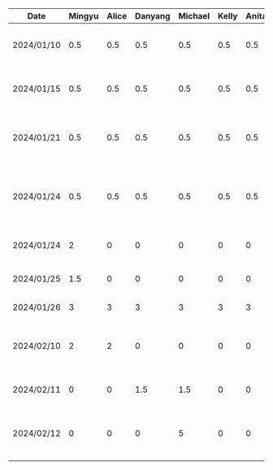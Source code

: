 | Date       | Mingyu | Alice | Danyang | Michael | Kelly | Anita | Task                                              |
|------------|--------|-------|---------|---------|-------|-------|---------------------------------------------------|
| 2024/01/10 | 0.5    | 0.5   | 0.5     | 0.5     | 0.5   | 0.5   | Team formation and idea brainstorm                |
| 2024/01/15 | 0.5    | 0.5   | 0.5     | 0.5     | 0.5   | 0.5   | Create git repo and markdown files                |
| 2024/01/21 | 0.5    | 0.5   | 0.5     | 0.5     | 0.5   | 0.5   | Brainstorm project ideas and related features     |
| 2024/01/24 | 0.5    | 0.5   | 0.5     | 0.5     | 0.5   | 0.5   | Finalize features and split work for the proposal |
| 2024/01/24 | 2      | 0     | 0       | 0       | 0     | 0     | Draw draft UI on Figma                            |
| 2024/01/25 | 1.5    | 0     | 0       | 0       | 0     | 0     | Complete UI for first stage                       |
| 2024/01/26 | 3      | 3     | 3       | 3       | 3     | 3     | Proposal work                                     |
| 2024/02/10 | 2      | 2     | 0       | 0       | 0     | 0     | Draw db schema and setup realm in project         |
| 2024/02/11 | 0      | 0     | 1.5     | 1.5     | 0     | 0     | Buddy team evaluation                             |
| 2024/02/12 | 0      | 0     | 0       | 5       | 0     | 0     | Skeleton UI and Frontend navigation support       |
